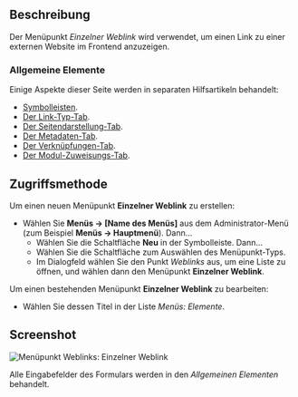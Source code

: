 <!-- Filename: Help4.x:Menus_Menu_Item_Single_Weblink / Display title: Einzelner Weblink -->

## Beschreibung

Der Menüpunkt *Einzelner Weblink* wird verwendet, um einen Link zu einer externen Website im Frontend anzuzeigen.

### Allgemeine Elemente

Einige Aspekte dieser Seite werden in separaten Hilfsartikeln behandelt:

* [Symbolleisten](jdocmanual?article=help/common-elements/toolbars).
* [Der Link-Typ-Tab](jdocmanual?article=help/menu-items-common/menu-item-link-type).
* [Der Seitendarstellung-Tab](jdocmanual?article=help/menu-items-common/menu-item-page-display).
* [Der Metadaten-Tab](jdocmanual?article=help/menu-items-common/menu-item-metadata).
* [Der Verknüpfungen-Tab](jdocmanual?article=help/common-elements/edit-associations).
* [Der Modul-Zuweisungs-Tab](jdocmanual?article=help/menu-items-common/menu-item-module-assignment).

## Zugriffsmethode

Um einen neuen Menüpunkt **Einzelner Weblink** zu erstellen:

- Wählen Sie **Menüs → \[Name des Menüs\]** aus dem Administrator-Menü (zum Beispiel **Menüs → Hauptmenü**). Dann...
  - Wählen Sie die Schaltfläche **Neu** in der Symbolleiste. Dann...
  - Wählen Sie die Schaltfläche zum Auswählen des Menüpunkt-Typs.
  - Im Dialogfeld wählen Sie den Punkt *Weblinks* aus, um eine Liste zu öffnen, und wählen dann den Menüpunkt **Einzelner Weblink**.

Um einen bestehenden Menüpunkt **Einzelner Weblink** zu bearbeiten:

- Wählen Sie dessen Titel in der Liste *Menüs: Elemente*.

## Screenshot

![Menüpunkt Weblinks: Einzelner Weblink](../../../de/images/menu-items/weblinks-single-weblink-details-tab.png)

Alle Eingabefelder des Formulars werden in den *Allgemeinen Elementen* behandelt.

